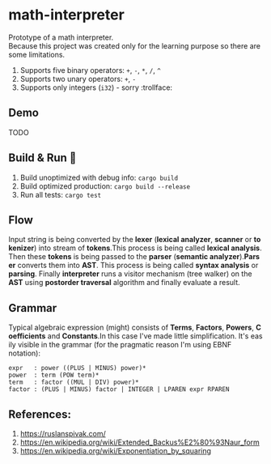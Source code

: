 # math-interpreter

Prototype of a math interpreter. Because this project was created only for the learning purpose so there are some limitations.

1. Supports five binary operators: `+`, `-`, `*`, `/`, `^`
2. Supports two unary operators: `+`, `-`
3. Supports only integers (`i32`) - sorry :trollface:

## Demo
TODO

## Build & Run :construction_worker:

1. Build unoptimized with debug info: `cargo build`
2. Build optimized production: `cargo build --release`
3. Run all tests: `cargo test`


## Flow

Input string is being converted by the **lexer** (**lexical analyzer**, **scanner** or **tokenizer**) into stream of **tokens**.This process is being called __lexical analysis__.  Then these **tokens** is being passed to the **parser** (**semantic analyzer**).**Parser** converts them into **AST**. This process is being called __syntax analysis__ or __parsing__. Finally **interpreter** runs a visitor mechanism (tree walker) on the **AST** using **postorder traversal** algorithm and finally evaluate a result.

## Grammar

Typical algebraic expression (might) consists of **Terms**, **Factors**, **Powers**, **Coefficients** and **Constants**.In this case I've made little simplification. It's easily visible in the grammar (for the pragmatic reason I'm using EBNF notation):

```
expr   : power ((PLUS | MINUS) power)*
power  : term (POW term)*
term   : factor ((MUL | DIV) power)*
factor : (PLUS | MINUS) factor | INTEGER | LPAREN expr RPAREN
```

## References:

1. https://ruslanspivak.com/
2. https://en.wikipedia.org/wiki/Extended_Backus%E2%80%93Naur_form
3. https://en.wikipedia.org/wiki/Exponentiation_by_squaring
